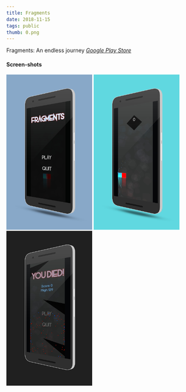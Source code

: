 ```yaml
---
title: Fragments
date: 2018-11-15
tags: public
thumb: 0.png
---
```


Fragments: An endless journey
*[Google Play Store](https://play.google.com/store/apps/details?id=com.ilusons.fragments)*

#### Screen-shots

[<img src="0.png" width="225">](0.png)
[<img src="1.png" width="225">](1.png)
[<img src="2.png" width="225">](2.png)
